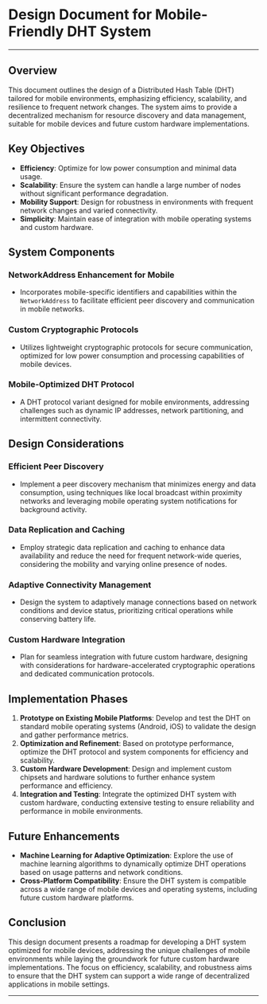 
# Design Document for Mobile-Friendly DHT System

---

## Overview

This document outlines the design of a Distributed Hash Table (DHT) tailored for mobile environments, emphasizing efficiency, scalability, and resilience to frequent network changes. The system aims to provide a decentralized mechanism for resource discovery and data management, suitable for mobile devices and future custom hardware implementations.

## Key Objectives

- **Efficiency**: Optimize for low power consumption and minimal data usage.
- **Scalability**: Ensure the system can handle a large number of nodes without significant performance degradation.
- **Mobility Support**: Design for robustness in environments with frequent network changes and varied connectivity.
- **Simplicity**: Maintain ease of integration with mobile operating systems and custom hardware.

## System Components

### NetworkAddress Enhancement for Mobile

- Incorporates mobile-specific identifiers and capabilities within the `NetworkAddress` to facilitate efficient peer discovery and communication in mobile networks.

### Custom Cryptographic Protocols

- Utilizes lightweight cryptographic protocols for secure communication, optimized for low power consumption and processing capabilities of mobile devices.

### Mobile-Optimized DHT Protocol

- A DHT protocol variant designed for mobile environments, addressing challenges such as dynamic IP addresses, network partitioning, and intermittent connectivity.

## Design Considerations

### Efficient Peer Discovery

- Implement a peer discovery mechanism that minimizes energy and data consumption, using techniques like local broadcast within proximity networks and leveraging mobile operating system notifications for background activity.

### Data Replication and Caching

- Employ strategic data replication and caching to enhance data availability and reduce the need for frequent network-wide queries, considering the mobility and varying online presence of nodes.

### Adaptive Connectivity Management

- Design the system to adaptively manage connections based on network conditions and device status, prioritizing critical operations while conserving battery life.

### Custom Hardware Integration

- Plan for seamless integration with future custom hardware, designing with considerations for hardware-accelerated cryptographic operations and dedicated communication protocols.

## Implementation Phases

1. **Prototype on Existing Mobile Platforms**: Develop and test the DHT on standard mobile operating systems (Android, iOS) to validate the design and gather performance metrics.
2. **Optimization and Refinement**: Based on prototype performance, optimize the DHT protocol and system components for efficiency and scalability.
3. **Custom Hardware Development**: Design and implement custom chipsets and hardware solutions to further enhance system performance and efficiency.
4. **Integration and Testing**: Integrate the optimized DHT system with custom hardware, conducting extensive testing to ensure reliability and performance in mobile environments.

## Future Enhancements

- **Machine Learning for Adaptive Optimization**: Explore the use of machine learning algorithms to dynamically optimize DHT operations based on usage patterns and network conditions.
- **Cross-Platform Compatibility**: Ensure the DHT system is compatible across a wide range of mobile devices and operating systems, including future custom hardware platforms.

## Conclusion

This design document presents a roadmap for developing a DHT system optimized for mobile devices, addressing the unique challenges of mobile environments while laying the groundwork for future custom hardware implementations. The focus on efficiency, scalability, and robustness aims to ensure that the DHT system can support a wide range of decentralized applications in mobile settings.

---
